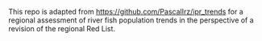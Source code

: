 This repo is adapted from https://github.com/PascalIrz/ipr_trends for a regional assessment of river fish population trends in the perspective of a revision of the regional Red List. 
